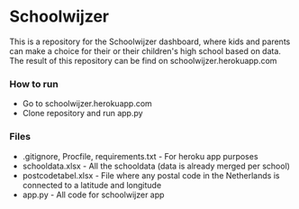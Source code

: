 # Schoolwijzer
This is a repository for the Schoolwijzer dashboard, where kids and parents can make a choice for their or their children's high school based on data. The result of this repository can be find on schoolwijzer.herokuapp.com

### How to run
- Go to schoolwijzer.herokuapp.com
- Clone repository and run app.py

### Files
- .gitignore, Procfile, requirements.txt - For heroku app purposes
- schooldata.xlsx - All the schooldata (data is already merged per school)
- postcodetabel.xlsx - File where any postal code in the Netherlands is connected to a latitude and longitude
- app.py - All code for schoolwijzer app
